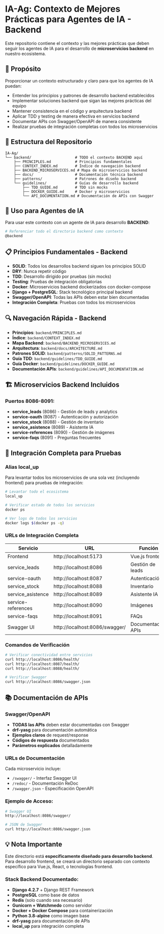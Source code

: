 # IA-Ag: Contexto de Mejores Prácticas para Agentes de IA - Backend

Este repositorio contiene el contexto y las mejores prácticas que deben seguir los agentes de IA para el desarrollo de **microservicios backend** en nuestro ecosistema.

## 🎯 Propósito

Proporcionar un contexto estructurado y claro para que los agentes de IA puedan:
- Entender los principios y patrones de desarrollo backend establecidos
- Implementar soluciones backend que sigan las mejores prácticas del equipo
- Mantener consistencia en el código y arquitectura backend
- Aplicar TDD y testing de manera efectiva en servicios backend
- Documentar APIs con Swagger/OpenAPI de manera consistente
- Realizar pruebas de integración completas con todos los microservicios

## 📁 Estructura del Repositorio

```
IA-Ag/
└── backend/                    # TODO el contexto BACKEND aquí
    ├── PRINCIPLES.md           # Principios fundamentales
    ├── CONTEXT_INDEX.md        # Índice de navegación backend
    ├── BACKEND_MICROSERVICES.md # Mapa de microservicios backend
    ├── docs/                   # Documentación técnica backend
    ├── patterns/               # Patrones de diseño backend
    └── guidelines/             # Guías de desarrollo backend
        ├── TDD_GUIDE.md        # TDD sin mocks
        ├── DOCKER_GUIDE.md     # Docker y microservicios
        └── API_DOCUMENTATION.md # Documentación de APIs con Swagger
```

## 🚀 Uso para Agentes de IA

Para usar este contexto con un agente de IA para desarrollo **BACKEND**:

```bash
# Referenciar todo el directorio backend como contexto
@backend
```

## 📋 Principios Fundamentales - Backend

- **SOLID**: Todos los desarrollos backend siguen los principios SOLID
- **DRY**: Nunca repetir código
- **TDD**: Desarrollo dirigido por pruebas (sin mocks)
- **Testing**: Pruebas de integración obligatorias
- **Docker**: Microservicios backend dockerizados con docker-compose
- **Django + PostgreSQL**: Stack tecnológico principal backend
- **Swagger/OpenAPI**: Todas las APIs deben estar bien documentadas
- **Integración Completa**: Pruebas con todos los microservicios

## 🔍 Navegación Rápida - Backend

- **Principios**: `backend/PRINCIPLES.md`
- **Índice**: `backend/CONTEXT_INDEX.md`
- **Mapa Backend**: `backend/BACKEND_MICROSERVICES.md`
- **Arquitectura**: `backend/docs/ARCHITECTURE.md`
- **Patrones SOLID**: `backend/patterns/SOLID_PATTERNS.md`
- **Guía TDD**: `backend/guidelines/TDD_GUIDE.md`
- **Guía Docker**: `backend/guidelines/DOCKER_GUIDE.md`
- **Documentación APIs**: `backend/guidelines/API_DOCUMENTATION.md`

## 🏗️ Microservicios Backend Incluidos

### Puertos 8086-8091:
- **service_leads** (8086) - Gestión de leads y analytics
- **service-oauth** (8087) - Autenticación y autorización
- **service_stock** (8088) - Gestión de inventario
- **service_asistence** (8089) - Asistente IA
- **service-references** (8090) - Gestión de imágenes
- **service-faqs** (8091) - Preguntas frecuentes

## 🚀 Integración Completa para Pruebas

### Alias local_up
Para levantar todos los microservicios de una sola vez (incluyendo frontend) para pruebas de integración:

```bash
# Levantar todo el ecosistema
local_up

# Verificar estado de todos los servicios
docker ps

# Ver logs de todos los servicios
docker logs $(docker ps -q)
```

### URLs de Integración Completa
| Servicio | URL | Función |
|----------|-----|---------|
| Frontend | http://localhost:5173 | Vue.js frontend |
| service_leads | http://localhost:8086 | Gestión de leads |
| service-oauth | http://localhost:8087 | Autenticación |
| service_stock | http://localhost:8088 | Inventario |
| service_asistence | http://localhost:8089 | Asistente IA |
| service-references | http://localhost:8090 | Imágenes |
| service-faqs | http://localhost:8091 | FAQs |
| Swagger UI | http://localhost:8086/swagger/ | Documentación APIs |

### Comandos de Verificación
```bash
# Verificar conectividad entre servicios
curl http://localhost:8086/health/
curl http://localhost:8087/health/
curl http://localhost:8088/health/

# Verificar Swagger
curl http://localhost:8086/swagger.json
```

## 📚 Documentación de APIs

### Swagger/OpenAPI
- **TODAS las APIs** deben estar documentadas con Swagger
- **drf-yasg** para documentación automática
- **Ejemplos claros** de request/response
- **Códigos de respuesta** documentados
- **Parámetros explicados** detalladamente

### URLs de Documentación
Cada microservicio incluye:
- `/swagger/` - Interfaz Swagger UI
- `/redoc/` - Documentación ReDoc
- `/swagger.json` - Especificación OpenAPI

### Ejemplo de Acceso:
```bash
# Swagger UI
http://localhost:8086/swagger/

# JSON de Swagger
curl http://localhost:8086/swagger.json
```

## 💡 Nota Importante

Este directorio está **específicamente diseñado para desarrollo backend**. Para desarrollo frontend, se creará un directorio separado con contexto específico para Vue.js, React, o tecnologías frontend.

### Stack Backend Documentado:
- **Django 4.2.7** + Django REST Framework
- **PostgreSQL** como base de datos
- **Redis** (solo cuando sea necesario)
- **Gunicorn + Watchmedo** como servidor
- **Docker + Docker Compose** para containerización
- **Python 3.8-alpine** como imagen base
- **drf-yasg** para documentación de APIs
- **local_up** para integración completa 